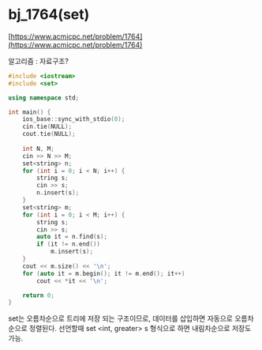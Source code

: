 # bj_1764(set)

[https://www.acmicpc.net/problem/1764](https://www.acmicpc.net/problem/1764)

알고리즘 : 자료구조?

```cpp
#include <iostream>
#include <set>

using namespace std;

int main() {
    ios_base::sync_with_stdio(0);
    cin.tie(NULL);
    cout.tie(NULL);
    
    int N, M;
    cin >> N >> M;
    set<string> n;
    for (int i = 0; i < N; i++) {
        string s;
        cin >> s;
        n.insert(s);
    }
    set<string> m;
    for (int i = 0; i < M; i++) {
        string s;
        cin >> s;
        auto it = n.find(s);
        if (it != n.end())
            m.insert(s);
    }
    cout << m.size() << '\n';
    for (auto it = m.begin(); it != m.end(); it++)
        cout << *it << '\n';

	return 0;
}
```

set는 오름차순으로 트리에 저장 되는 구조이므로, 데이터를 삽입하면 자동으로 오름차순으로 정렬된다. 선언할때 set <int, greater<int>> s 형식으로 하면 내림차순으로 저장도 가능.